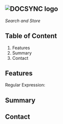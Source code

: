 ## ![DOCSYNC logo](https://github.com/user-attachments/assets/da31a536-ea77-4c2d-bbce-81b49f9c7045)
_Search and Store_

## Table of Content
1. Features
2. Summary
3. Contact

## Features
Regular Expression: 
 
## Summary

## Contact
